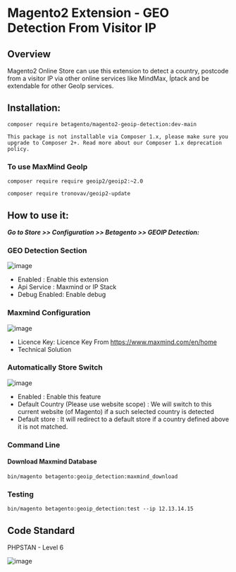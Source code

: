 # Magento2 Extension - GEO Detection From Visitor IP

## Overview
Magento2 Online Store can use this extension to detect a country, postcode from a visitor IP via other online services like MindMax, Íptack and be extendable for other GeoIp services.

## Installation:
```
composer require betagento/magento2-geoip-detection:dev-main
```
`This package is not installable via Composer 1.x, please make sure you upgrade to Composer 2+. Read more about our Composer 1.x deprecation policy.`

### To use MaxMind GeoIp
```
composer require require geoip2/geoip2:~2.0
```
```
composer require tronovav/geoip2-update
```

## How to use it:
***Go to Store >> Configuration >> Betagento >> GEOIP Detection:*** 
### GEO Detection Section
![image](https://user-images.githubusercontent.com/820411/145790027-e8285353-71ff-4580-8808-238fd444a43b.png)


- Enabled : Enable this extension
- Api Service : Maxmind or IP Stack
- Debug Enabled: Enable debug


### Maxmind Configuration

![image](https://user-images.githubusercontent.com/820411/145790155-5ebcebf4-11d6-4820-b5d8-8fdccedd6a60.png)

- Licence Key: Licence Key From https://www.maxmind.com/en/home
- Technical Solution

### Automatically Store Switch

![image](https://user-images.githubusercontent.com/820411/145790745-d4029f94-027c-4cb4-bef4-859931915c2c.png)

- Enabled : Enable this feature
- Default Country (Please use website scope) : We will switch to this current website (of Magento) if a such selected country is detected
- Default store : It will redirect to a default store if a country defined above it is not matched.
### Command Line
#### Download Maxmind Database
```
bin/magento betagento:geoip_detection:maxmind_download
```
### Testing 
```
bin/magento betagento:geoip_detection:test --ip 12.13.14.15
```
## Code Standard

PHPSTAN - Level 6

![image](https://user-images.githubusercontent.com/820411/145785069-6d74d9f0-d50c-45f5-a9ff-03ca4d9a806d.png)
